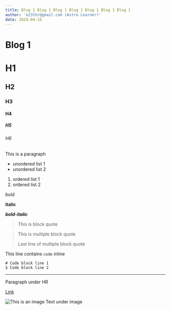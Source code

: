 ```yaml
---
title: Blog 1 Blog 1 Blog 1 Blog 1 Blog 1 Blog 1 Blog 1
author: 'e23thr@gmail.com (Astro Learner)'
date: 2024-04-16
---
```


# Blog 1

# H1
## H2
### H3
#### H4
##### H5
###### H6

This is a paragraph

- unordered list 1
- unordered list 2

1. ordered list 1
2. ordered list 2

*bold*

**italic**

***bold-italic***

> This is block quote

> This is multiple block quote
>
> Last line of multiple block quote

This line contains `code` inline

    # Code block line 1
    $ Code block line 2


---

Paragraph under HR

[Link](https://www.google.com)


![This is an image](https://mdg.imgix.net/assets/images/san-juan-mountains.jpg?auto=format&fit=clip&w=480 "Alt image")
Text under image